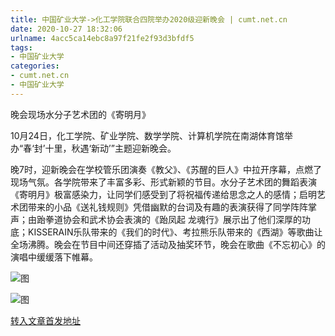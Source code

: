 ```yaml
---
title: 中国矿业大学->化工学院联合四院举办2020级迎新晚会 | cumt.net.cn
date: 2020-10-27 18:32:06
urlname: 4acc5ca14ebc8a97f21fe2f93d3bfdf5
tags: 
- 中国矿业大学
categories:
- cumt.net.cn
- 中国矿业大学
---
```

晚会现场水分子艺术团的《寄明月》

10月24日，化工学院、矿业学院、数学学院、计算机学院在南湖体育馆举办“春‘封’十里，秋遇‘新动’”主题迎新晚会。

晚7时，迎新晚会在学校管乐团演奏《教父》、《苏醒的巨人》中拉开序幕，点燃了现场气氛。各学院带来了丰富多彩、形式新颖的节目。水分子艺术团的舞蹈表演《寄明月》极富感染力，让同学们感受到了将祝福传递给思念之人的感情；启明艺术团带来的小品《送礼钱规则》凭借幽默的台词及有趣的表演获得了同学阵阵掌声；由跆拳道协会和武术协会表演的《跆凤起 龙魂行》展示出了他们深厚的功底；KISSERAIN乐队带来的《我们的时代》、考拉熊乐队带来的《西湖》等歌曲让全场沸腾。晚会在节目中间还穿插了活动及抽奖环节，晚会在歌曲《不忘初心》的演唱中缓缓落下帷幕。

![图](http://xwzx.cumt.edu.cn/_upload/article/images/f0/d8/95cd7b464866a345763e79250c07/cda4806a-acf7-4a1e-8f29-3a797a40e7aa.jpg)

![图](http://xwzx.cumt.edu.cn/_upload/article/images/f0/d8/95cd7b464866a345763e79250c07/42859554-e438-49bb-a5e8-aad9341637f4.jpg)

[转入文章首发地址](http://xwzx.cumt.edu.cn/d5/be/c523a579006/page.htm)